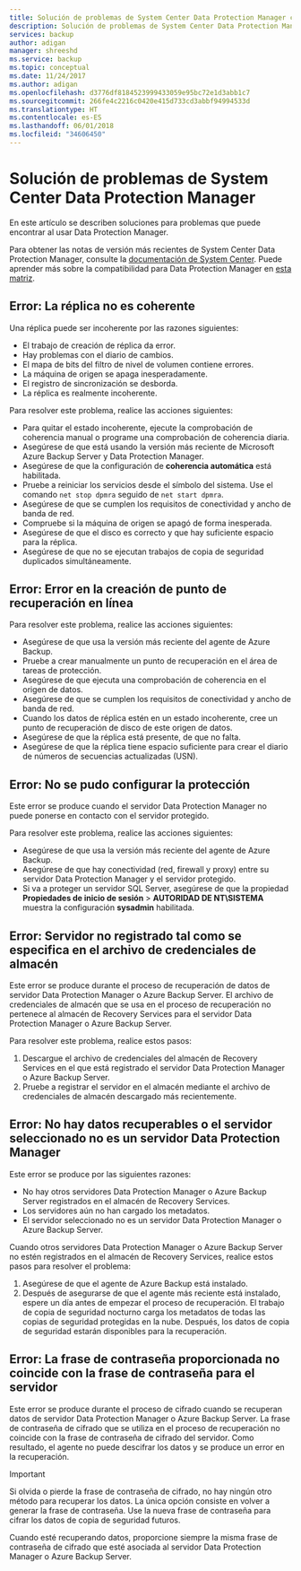 ```yaml
---
title: Solución de problemas de System Center Data Protection Manager con Azure Backup
description: Solución de problemas de System Center Data Protection Manager.
services: backup
author: adigan
manager: shreeshd
ms.service: backup
ms.topic: conceptual
ms.date: 11/24/2017
ms.author: adigan
ms.openlocfilehash: d3776df8184523999433059e95bc72e1d3abb1c7
ms.sourcegitcommit: 266fe4c2216c0420e415d733cd3abbf94994533d
ms.translationtype: HT
ms.contentlocale: es-ES
ms.lasthandoff: 06/01/2018
ms.locfileid: "34606450"
---
```

# <a name="troubleshoot-system-center-data-protection-manager"></a>Solución de problemas de System Center Data Protection Manager

En este artículo se describen soluciones para problemas que puede encontrar al usar Data Protection Manager.

Para obtener las notas de versión más recientes de System Center Data Protection Manager, consulte la [documentación de System Center](https://docs.microsoft.com/system-center/dpm/dpm-release-notes?view=sc-dpm-2016). Puede aprender más sobre la compatibilidad para Data Protection Manager en [esta matriz](https://docs.microsoft.com/system-center/dpm/dpm-protection-matrix?view=sc-dpm-2016).


## <a name="error-replica-is-inconsistent"></a>Error: La réplica no es coherente

Una réplica puede ser incoherente por las razones siguientes:
- El trabajo de creación de réplica da error.
- Hay problemas con el diario de cambios.
- El mapa de bits del filtro de nivel de volumen contiene errores.
- La máquina de origen se apaga inesperadamente.
- El registro de sincronización se desborda.
- La réplica es realmente incoherente.

Para resolver este problema, realice las acciones siguientes:
- Para quitar el estado incoherente, ejecute la comprobación de coherencia manual o programe una comprobación de coherencia diaria.
- Asegúrese de que está usando la versión más reciente de Microsoft Azure Backup Server y Data Protection Manager.
- Asegúrese de que la configuración de **coherencia automática** está habilitada.
- Pruebe a reiniciar los servicios desde el símbolo del sistema. Use el comando `net stop dpmra` seguido de `net start dpmra`.
- Asegúrese de que se cumplen los requisitos de conectividad y ancho de banda de red.
- Compruebe si la máquina de origen se apagó de forma inesperada.
- Asegúrese de que el disco es correcto y que hay suficiente espacio para la réplica.
- Asegúrese de que no se ejecutan trabajos de copia de seguridad duplicados simultáneamente.

## <a name="error-online-recovery-point-creation-failed"></a>Error: Error en la creación de punto de recuperación en línea

Para resolver este problema, realice las acciones siguientes:
- Asegúrese de que usa la versión más reciente del agente de Azure Backup.
- Pruebe a crear manualmente un punto de recuperación en el área de tareas de protección.
- Asegúrese de que ejecuta una comprobación de coherencia en el origen de datos.
- Asegúrese de que se cumplen los requisitos de conectividad y ancho de banda de red.
- Cuando los datos de réplica estén en un estado incoherente, cree un punto de recuperación de disco de este origen de datos.
- Asegúrese de que la réplica está presente, de que no falta.
- Asegúrese de que la réplica tiene espacio suficiente para crear el diario de números de secuencias actualizadas (USN).

## <a name="error-unable-to-configure-protection"></a>Error: No se pudo configurar la protección

Este error se produce cuando el servidor Data Protection Manager no puede ponerse en contacto con el servidor protegido. 

Para resolver este problema, realice las acciones siguientes:
- Asegúrese de que usa la versión más reciente del agente de Azure Backup.
- Asegúrese de que hay conectividad (red, firewall y proxy) entre su servidor Data Protection Manager y el servidor protegido.
- Si va a proteger un servidor SQL Server, asegúrese de que la propiedad **Propiedades de inicio de sesión** > **AUTORIDAD DE NT\SISTEMA** muestra la configuración **sysadmin** habilitada.

## <a name="error-server-not-registered-as-specified-in-vault-credential-file"></a>Error: Servidor no registrado tal como se especifica en el archivo de credenciales de almacén

Este error se produce durante el proceso de recuperación de datos de servidor Data Protection Manager o Azure Backup Server. El archivo de credenciales de almacén que se usa en el proceso de recuperación no pertenece al almacén de Recovery Services para el servidor Data Protection Manager o Azure Backup Server.

Para resolver este problema, realice estos pasos:
1. Descargue el archivo de credenciales del almacén de Recovery Services en el que está registrado el servidor Data Protection Manager o Azure Backup Server.
2. Pruebe a registrar el servidor en el almacén mediante el archivo de credenciales de almacén descargado más recientemente.

## <a name="error-no-recoverable-data-or-selected-server-not-a-data-protection-manager-server"></a>Error: No hay datos recuperables o el servidor seleccionado no es un servidor Data Protection Manager

Este error se produce por las siguientes razones:
- No hay otros servidores Data Protection Manager o Azure Backup Server registrados en el almacén de Recovery Services.
- Los servidores aún no han cargado los metadatos.
- El servidor seleccionado no es un servidor Data Protection Manager o Azure Backup Server.

Cuando otros servidores Data Protection Manager o Azure Backup Server no estén registrados en el almacén de Recovery Services, realice estos pasos para resolver el problema:
1. Asegúrese de que el agente de Azure Backup está instalado.
2. Después de asegurarse de que el agente más reciente está instalado, espere un día antes de empezar el proceso de recuperación. El trabajo de copia de seguridad nocturno carga los metadatos de todas las copias de seguridad protegidas en la nube. Después, los datos de copia de seguridad estarán disponibles para la recuperación.

## <a name="error-provided-encryption-passphrase-doesnt-match-passphrase-for-server"></a>Error: La frase de contraseña proporcionada no coincide con la frase de contraseña para el servidor

Este error se produce durante el proceso de cifrado cuando se recuperan datos de servidor Data Protection Manager o Azure Backup Server. La frase de contraseña de cifrado que se utiliza en el proceso de recuperación no coincide con la frase de contraseña de cifrado del servidor. Como resultado, el agente no puede descifrar los datos y se produce un error en la recuperación.

> [!IMPORTANT]
> Si olvida o pierde la frase de contraseña de cifrado, no hay ningún otro método para recuperar los datos. La única opción consiste en volver a generar la frase de contraseña. Use la nueva frase de contraseña para cifrar los datos de copia de seguridad futuros.
>
> Cuando esté recuperando datos, proporcione siempre la misma frase de contraseña de cifrado que esté asociada al servidor Data Protection Manager o Azure Backup Server. 
>
